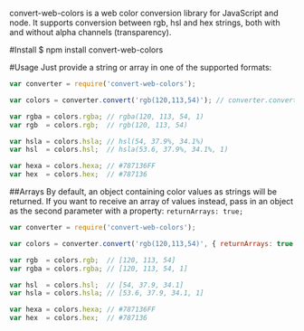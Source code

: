 convert-web-colors is a web color conversion library for JavaScript and node. It supports conversion between rgb, hsl and hex strings, both with and without alpha channels (transparency).

#Install
    $ npm install convert-web-colors

#Usage
Just provide a string or array in one of the supported formats:

```javascript
var converter = require('convert-web-colors');

var colors = converter.convert('rgb(120,113,54)'); // converter.convert([120,113,54]) would return the same result

var rgba = colors.rgba; // rgba(120, 113, 54, 1)
var rgb  = colors.rgb;  // rgb(120, 113, 54)

var hsla = colors.hsla; // hsl(54, 37.9%, 34.1%)
var hsl  = colors.hsl;  // hsla(53.6, 37.9%, 34.1%, 1)

var hexa = colors.hexa; // #787136FF
var hex  = colors.hex;  // #787136
```

##Arrays
By default, an object containing color values as strings will be returned. If you want to receive an array of values instead, pass in an object as the second parameter with a property: <code>returnArrays: true;</code>

```javascript
var converter = require('convert-web-colors');

var colors = converter.convert('rgb(120,113,54)', { returnArrays: true });

var rgb  = colors.rgb;  // [120, 113, 54]
var rgba = colors.rgba; // [120, 113, 54, 1]

var hsl  = colors.hsl;  // [54, 37.9, 34.1]
var hsla = colors.hsla; // [53.6, 37.9, 34.1, 1]

var hexa = colors.hexa; // #787136FF
var hex  = colors.hex;  // #787136
```
